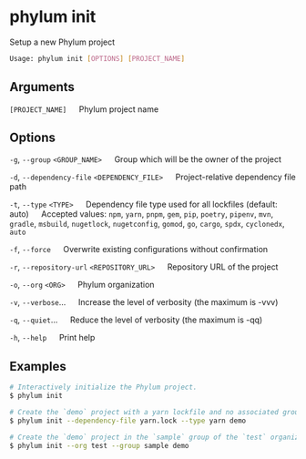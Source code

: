 # phylum init

Setup a new Phylum project

```sh
Usage: phylum init [OPTIONS] [PROJECT_NAME]
```

## Arguments

`[PROJECT_NAME]`
&emsp; Phylum project name

## Options

`-g`, `--group` `<GROUP_NAME>`
&emsp; Group which will be the owner of the project

`-d`, `--dependency-file` `<DEPENDENCY_FILE>`
&emsp; Project-relative dependency file path

`-t`, `--type` `<TYPE>`
&emsp; Dependency file type used for all lockfiles (default: auto)
&emsp; Accepted values: `npm`, `yarn`, `pnpm`, `gem`, `pip`, `poetry`, `pipenv`, `mvn`, `gradle`, `msbuild`, `nugetlock`, `nugetconfig`, `gomod`, `go`, `cargo`, `spdx`, `cyclonedx`, `auto`

`-f`, `--force`
&emsp; Overwrite existing configurations without confirmation

`-r`, `--repository-url` `<REPOSITORY_URL>`
&emsp; Repository URL of the project

`-o`, `--org` `<ORG>`
&emsp; Phylum organization

`-v`, `--verbose`...
&emsp; Increase the level of verbosity (the maximum is -vvv)

`-q`, `--quiet`...
&emsp; Reduce the level of verbosity (the maximum is -qq)

`-h`, `--help`
&emsp; Print help

## Examples

```sh
# Interactively initialize the Phylum project.
$ phylum init

# Create the `demo` project with a yarn lockfile and no associated group.
$ phylum init --dependency-file yarn.lock --type yarn demo

# Create the `demo` project in the `sample` group of the `test` organization.
$ phylum init --org test --group sample demo
```
